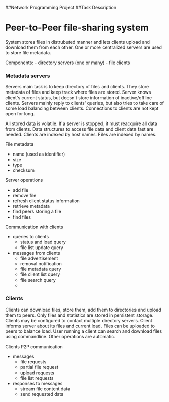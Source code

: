 ##Network Programming Project
##Task Description

Peer-to-Peer file-sharing system
================================

System stores files in distrubuted manner and lets clients upload and download them from each other. One or more centralized servers are used to store file metadata.

Components:
	- directory servers (one or many)
	- file clients

### Metadata servers

Servers main task is to keep directory of files and clients. They store metadata of files and keep track where files are stored. Server knows client's current status, but doesn't store information of inactive/offline clients. Servers mainly reply to clients' queries, but also tries to take care of some load balancing between clients. Connections to clients are not kept open for long.

All stored data is volatile. If a server is stopped, it must reacquire all data from clients. Data structures to access file data and client data fast are needed. Clients are indexed by host names. Files are indexed by names.

File metadata
- name (used as identifier)
- size
- type
- checksum

Server operations
- add file
- remove file
- refresh client status information
- retrieve metadata
- find peers storing a file
- find files

Communication with clients
- queries to clients
	- status and load query
	- file list update query
- messages from clients
	- file advertisement
	- removal notification
	- file metadata query
	- file client list query
	- file search query
	- 

### Clients

Clients can download files, store them, add them to directories and upload them to peers. Only files and statistics are stored in persistent storage. Clients may be configured to contact multiple directory servers. Client informs server about its files and current load. Files can be uploaded to peers to balance load. User running a client can search and download files using commandline. Other operations are automatic.

Clients P2P communication
- messages
	- file requests
	- partial file request
	- upload requests
	- file list requests
- responses to messages
	- stream file content data
	- send requested data


